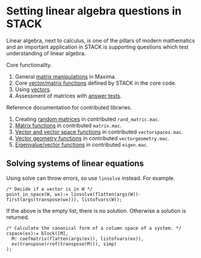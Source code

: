 # Setting linear algebra questions in STACK

Linear algebra, next to calculus, is one of the pillars of modern mathematics and an important application in STACK is supporting questions which test understanding of linear algebra.

Core functionality.

1. General [matrix manipulations](../../CAS/Matrix.md) in Maxima.
2. Core [vector/matrix functions](Linear_algebra_core.md) defined by STACK in the core code.
3. Using [vectors](Vectors.md).
4. Assessment of matrices with [answer tests](Answer_tests.md).

Reference documentation for contributed libraries.

1. Creating [random matrices](Random_Matrices.md) in contributed `rand_matric.mac`.
2. [Matrix functions](Matrix_library.md) in contributed `matrix.mac`.
3. [Vector and vector space functions](Vector_space.md) in contributed `vectorspaces.mac`.
4. [Vector geometry functions](Vector_geometry.md) in contributed `vectorgeometry.mac`.
5. [Eigenvalue/vector functions](Eigen.md) in contributed `eigen.mac`.

## Solving systems of linear equations

Using solve can throw errors, so use `linsolve` instead.  For example.

    /* Decide if a vector is in W */
    point_in_space(W, wx):= linsolve(flatten(args(W))-first(args(transpose(wx))), listofvars(W));

If the above is the empty list, there is no solution.  Otherwise a solution is returned.

    /* Calculate the canonical form of a column space of a system. */
    cspace(ex):= block([M],
      M: coefmatrix(flatten(args(ex)), listofvars(ex)),
      ev(transpose(rref(transpose(M))), simp)
    );
